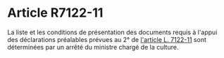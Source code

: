 # Article R7122-11

 

La liste et les conditions de présentation des documents requis à l'appui des déclarations préalables prévues au 2° de [l'article L. 7122-11][1] sont déterminées par un arrêté du ministre chargé de la culture.

 [1]: /affichCodeArticle.do?cidTexte=LEGITEXT000006072050&idArticle=LEGIARTI000006904573&dateTexte=&categorieLien=cid